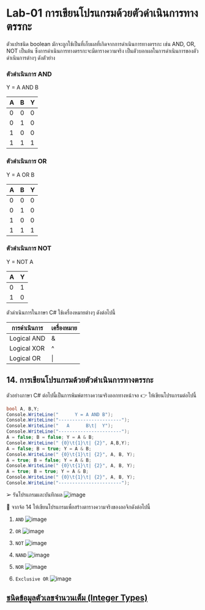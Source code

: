 # Lab-01 การเขียนโปรแกรมด้วยตัวดำเนินการทางตรรกะ

ตัวแปรชนิด boolean มักจะถูกใช้เป็นที่เก็บผลที่เกิดจากการดำเนินการทางตรรกะ เช่น AND, OR, NOT เป็นต้น ซึ่งการดำเนินการทางตรรกะจะมีตารางความจริง เป็นตัวบอกผลในการดำเนินการของตัวดำเนินการต่างๆ ดังตัวย่าง

### ตัวดำเนินการ AND

Y = A AND B

| A | B | Y |
|---|---|---|
| 0 | 0 | 0 |
| 0 | 1 | 0 |
| 1 | 0 | 0 |
| 1 | 1 | 1 |

### ตัวดำเนินการ OR

Y = A OR B

| A | B | Y |
|---|---|---|
| 0 | 0 | 0 |
| 0 | 1 | 0 |
| 1 | 0 | 0 |
| 1 | 1 | 1 |

### ตัวดำเนินการ NOT

Y = NOT A

| A | Y |
|--|--|
| 0 | 1 |
| 1 | 0 |

ตัวดำเนินการในภาษา C#
ใช้เครื่องหมายต่างๆ ดังต่อไปนี้

| การดำเนินการ | เครื่องหมาย |
|------------|-----------|
| Logical AND | & |
| Logical XOR | ^ |
| Logical OR | \| |

## 14. การเขียนโปรแกรมด้วยตัวดำเนินการทางตรรกะ

ตัวอย่างภาษา C# ต่อไปนี้เป็นการพิมพ์ตารางความจริงออกทางหน้าจอ
👉 ให้เขียนโปรแกรมต่อไปนี้

```csharp
bool A, B,Y;
Console.WriteLine("      Y = A AND B");
Console.WriteLine("-----------------------");
Console.WriteLine("   A      B\t|  Y");
Console.WriteLine("-----------------------");
A = false; B = false; Y = A & B;
Console.WriteLine(" {0}\t{1}\t| {2}", A,B,Y);
A = false; B = true; Y = A & B;
Console.WriteLine(" {0}\t{1}\t| {2}", A, B, Y);
A = true; B = false; Y = A & B;
Console.WriteLine(" {0}\t{1}\t| {2}", A, B, Y);
A = true; B = true; Y = A & B;
Console.WriteLine(" {0}\t{1}\t| {2}", A, B, Y);
Console.WriteLine("-----------------------");
```

➢ รันโปรแกรมและบันทึกผล
![image](https://github.com/ThanchiraCharakhon099/03376836-OOP-2566-Lab-01/assets/144195708/a96ab66d-39f4-439e-9c18-e944dc9c81af)


 
👷 จากจ้อ 14 ให้เขียนโปรแกรมเพื่อสร้างตารางความจริงของลอจิกดังต่อไปนี้

1. `AND`
    ![image](https://github.com/ThanchiraCharakhon099/03376836-OOP-2566-Lab-01/assets/144195708/5b9aa8cf-7db4-4347-b6ed-805a65bd511e)

2. `OR`
   ![image](https://github.com/ThanchiraCharakhon099/03376836-OOP-2566-Lab-01/assets/144195708/c6ac3a99-2915-49aa-a2ed-f3b6aaa34835)


3. `NOT`
   ![image](https://github.com/ThanchiraCharakhon099/03376836-OOP-2566-Lab-01/assets/144195708/4d5c47bb-42ff-490a-84bc-492ad97f722f)

   
4. `NAND`
    ![image](https://github.com/ThanchiraCharakhon099/03376836-OOP-2566-Lab-01/assets/144195708/e37db4f6-c069-4e05-afa9-3a1f2ab746ff)

  
6. `NOR`
   ![image](https://github.com/ThanchiraCharakhon099/03376836-OOP-2566-Lab-01/assets/144195708/e738e617-ae52-4a5c-912e-6446e102b0e6)

8. `Exclusive OR`
   ![image](https://github.com/ThanchiraCharakhon099/03376836-OOP-2566-Lab-01/assets/144195708/cc29db72-0c44-4219-8c67-4c398a8d238b)



## [ชนิดข้อมูลตัวเลขจำนวนเต็ม (Integer Types)](./Lab-01-part-15.md)
